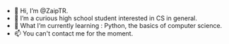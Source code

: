 - 👋 Hi, I’m @ZaipTR.
- 👀 I’m a curious high school student interested in CS in general.
- 🌱 What I’m currently learning : Python, the basics of computer science.
- 📫 You can't contact me for the moment.

<!---
ZaipTR/ZaipTR is a ✨ special ✨ repository because its `README.md` (this file) appears on your GitHub profile.
You can click the Preview link to take a look at your changes.
--->

